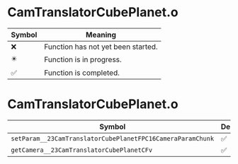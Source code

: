 # CamTranslatorCubePlanet.o
| Symbol | Meaning 
| ------------- | ------------- 
| :x: | Function has not yet been started. 
| :eight_pointed_black_star: | Function is in progress. 
| :white_check_mark: | Function is completed. 


# CamTranslatorCubePlanet.o
| Symbol | Decompiled? |
| ------------- | ------------- |
| `setParam__23CamTranslatorCubePlanetFPC16CameraParamChunk` | :white_check_mark: |
| `getCamera__23CamTranslatorCubePlanetCFv` | :white_check_mark: |
